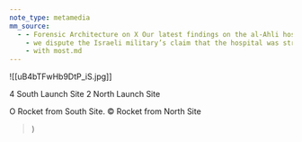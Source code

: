 ```yaml
---
note_type: metamedia
mm_source:
  - - Forensic Architecture on X Our latest findings on the al-Ahli hospital blast using 3D trajectory analysis
    - we dispute the Israeli military’s claim that the hospital was struck by a misfiring Palestinian rocket from a salvo of 17
    - with most.md
---
```


![[uB4bTFwHb9DtP_iS.jpg]]

4 South Launch Site
2 North Launch Site

O Rocket from South Site.
© Rocket from North Site

> )

